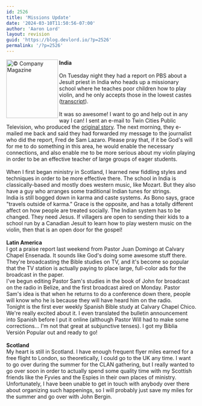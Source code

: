 ```yaml
---
id: 2526
title: 'Missions Update'
date: '2024-03-10T11:50:56-07:00'
author: 'Aaron Lord'
layout: revision
guid: 'https://blog.devlord.io/?p=2526'
permalink: '/?p=2526'
---
```


<a href="http://www.companysj.com/v162/gandhiashram.html" target="_blank" rel="noopener"><img align="left" alt="© Company Magazine" border="0" height="155" src="http://www.companysj.com/v162/gandhi4.jpg" width="137" /></a> <b>India</b><br /><br />On Tuesday night they had a report on PBS about a Jesuit priest in India who heads up a missionary school where he teaches poor children how to play violin, and he only accepts those in the lowest castes (<a href="http://www.pbs.org/newshour/bb/entertainment/july-dec04/strings_12-14.html" target="_blank" rel="noopener">transcript</a>).<br /><br />It was so awesome!  I want to go and help out in any way I can!  I sent an e-mail to Twin Cities Public Television, who produced the <a href="http://www.pbs.org/wnet/religionandethics/week745/cover.html" target="_blank" rel="noopener">original story</a>.  The next morning, they e-mailed me back and said they had forwarded my message to the journalist who did the report, Fred de Sam Lazaro.  Please pray that, if it be God's will for me to do something in this area, he would enable the necessary connections, and also enable me to be more serious about my violin playing in order to be an effective teacher of large groups of eager students.<br /><br />When I first began ministry in Scotland, I learned new fiddling styles and techniques in order to be more effective there.  The school in India is classically-based and mostly does western music, like Mozart.  But they also have a guy who arranges some traditional Indian tunes for strings.<br />India is still bogged down in karma and caste systems.  As Bono says, grace "travels outside of karma."  Grace is the opposite, and has a totally different affect on how people are treated socially.  The Indian system has to be changed.  They need Jesus.  If villagers are open to sending their kids to a school run by a Canadian Jesuit to learn how to play western music on the violin, then that is an open door for the gospel!<br /><br /><b>Latin America</b><br />I got a praise report last weekend from Pastor Juan Domingo at Calvary Chapel Ensenada.  It sounds like God's doing some awesome stuff there.  They're broadcasting the Bible studies on TV, and it's become so popular that the TV station is actually paying to place large, full-color ads for the broadcast in the paper.<br />I've begun editing Pastor Sam's studies in the book of John for broadcast on the radio in Belize, and the first broadcast aired on Monday.  Pastor Sam's idea is that when he returns to do a conference down there, people will know who he is because they will have heard him on the radio.<br />Tonight is the first ever weekly Spanish Bible study at Calvary Chapel Chico.  We're really excited about it.  I even translated the bulletin announcement into Spanish before I put it online (although Pastor Will had to make some corrections...  I'm not that great at subjunctive tenses).  I got my Biblia Versión Popular out and ready to go!<br /><br /><b>Scotland</b><br />My heart is still in Scotland.  I have enough frequent flyer miles earned for a free flight to London, so theoretically, I could go to the UK any time.  I want to go over during the summer for the CLAN gathering, but I really wanted to go over soon in order to actually spend some quality time with my Scottish friends like the Fyvies and the Espies in their own places of ministry.  Unfortunately, I have been unable to get in touch with anybody over there about organizing such happenings, so I will probably just save my miles for the summer and go over with John Bergin.<div class="blogger-post-footer"></div>